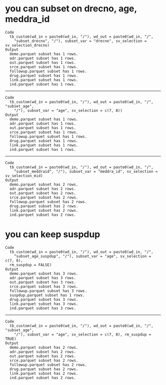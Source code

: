 # you can subset on drecno, age, meddra_id

    Code
      tb_custom(wd_in = paste0(wd_in, "/"), wd_out = paste0(wd_in, "/",
        "subset_drecno", "/"), subset_var = "drecno", sv_selection = sv_selection_drecno)
    Output
      demo.parquet subset has 1 rows.
      adr.parquet subset has 1 rows.
      out.parquet subset has 1 rows.
      srce.parquet subset has 1 rows.
      followup.parquet subset has 1 rows.
      drug.parquet subset has 1 rows.
      link.parquet subset has 1 rows.
      ind.parquet subset has 1 rows.

---

    Code
      tb_custom(wd_in = paste0(wd_in, "/"), wd_out = paste0(wd_in, "/", "subset_age",
        "/"), subset_var = "age", sv_selection = c(7, 8))
    Output
      demo.parquet subset has 1 rows.
      adr.parquet subset has 1 rows.
      out.parquet subset has 1 rows.
      srce.parquet subset has 1 rows.
      followup.parquet subset has 1 rows.
      drug.parquet subset has 1 rows.
      link.parquet subset has 1 rows.
      ind.parquet subset has 1 rows.

---

    Code
      tb_custom(wd_in = paste0(wd_in, "/"), wd_out = paste0(wd_in, "/",
        "subset_meddraid", "/"), subset_var = "meddra_id", sv_selection = sv_selection_mid)
    Output
      demo.parquet subset has 2 rows.
      adr.parquet subset has 2 rows.
      out.parquet subset has 2 rows.
      srce.parquet subset has 2 rows.
      followup.parquet subset has 2 rows.
      drug.parquet subset has 2 rows.
      link.parquet subset has 2 rows.
      ind.parquet subset has 2 rows.

# you can keep suspdup

    Code
      tb_custom(wd_in = paste0(wd_in, "/"), wd_out = paste0(wd_in, "/",
        "subset_age_suspdup", "/"), subset_var = "age", sv_selection = c(7, 8),
      rm_suspdup = FALSE)
    Output
      demo.parquet subset has 3 rows.
      adr.parquet subset has 3 rows.
      out.parquet subset has 3 rows.
      srce.parquet subset has 3 rows.
      followup.parquet subset has 3 rows.
      suspdup.parquet subset has 1 rows.
      drug.parquet subset has 3 rows.
      link.parquet subset has 3 rows.
      ind.parquet subset has 3 rows.

---

    Code
      tb_custom(wd_in = paste0(wd_in, "/"), wd_out = paste0(wd_in, "/", "subset_age",
        "/"), subset_var = "age", sv_selection = c(7, 8), rm_suspdup = TRUE)
    Output
      demo.parquet subset has 2 rows.
      adr.parquet subset has 2 rows.
      out.parquet subset has 2 rows.
      srce.parquet subset has 2 rows.
      followup.parquet subset has 2 rows.
      drug.parquet subset has 2 rows.
      link.parquet subset has 2 rows.
      ind.parquet subset has 2 rows.

